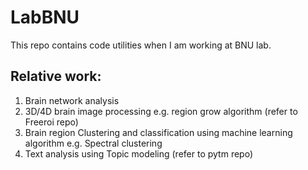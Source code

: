 LabBNU
======

This repo contains code utilities when I am working at BNU lab.

Relative work:
--------------
1. Brain network analysis
2. 3D/4D brain image processing e.g. region grow algorithm (refer to Freeroi repo)
3. Brain region Clustering and classification using machine learning algorithm e.g. Spectral clustering
4. Text analysis using Topic modeling  (refer to  pytm repo)

